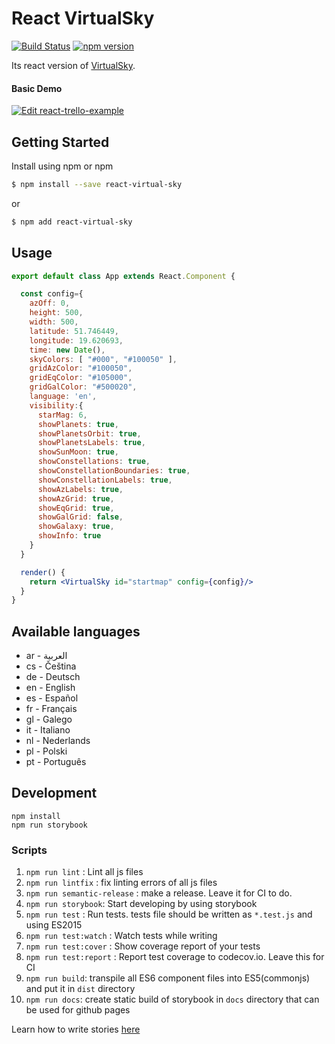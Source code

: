 # React VirtualSky

[![Build Status](https://travis-ci.org/raajon/react-virtual-sky.svg?branch=master)](https://travis-ci.org/raajon/react-virtual-sky)
[![npm version](https://badge.fury.io/js/react-virtual-sky.svg)](https://badge.fury.io/js/react-virtual-sky)


Its react version of [VirtualSky](https://github.com/slowe/VirtualSky).

#### Basic Demo
[![Edit react-trello-example](https://codesandbox.io/static/img/play-codesandbox.svg)](https://codesandbox.io/s/react-virtual-sky-fbteb)

## Getting Started

Install using npm or npm

```bash
$ npm install --save react-virtual-sky
```

or

```bash
$ npm add react-virtual-sky
```

## Usage

```jsx
export default class App extends React.Component {

  const config={
    azOff: 0,
    height: 500,
    width: 500,
    latitude: 51.746449,
    longitude: 19.620693,
    time: new Date(),
    skyColors: [ "#000", "#100050" ],
    gridAzColor: "#100050",
    gridEqColor: "#105000",
    gridGalColor: "#500020",
    language: 'en',
    visibility:{
      starMag: 6,
      showPlanets: true,
      showPlanetsOrbit: true,
      showPlanetsLabels: true,
      showSunMoon: true,
      showConstellations: true,
      showConstellationBoundaries: true,
      showConstellationLabels: true,
      showAzLabels: true,
      showAzGrid: true,
      showEqGrid: true,
      showGalGrid: false,
      showGalaxy: true,
      showInfo: true
    }
  }

  render() {
    return <VirtualSky id="startmap" config={config}/>
  }
}
```

## Available languages
  * ar - العربية
  * cs - Čeština
  * de - Deutsch
  * en - English
  * es - Español
  * fr - Français
  * gl - Galego
  * it - Italiano
  * nl - Nederlands
  * pl - Polski
  * pt - Português

## Development

```
npm install
npm run storybook
```

### Scripts

1.  `npm run lint` : Lint all js files
2.  `npm run lintfix` : fix linting errors of all js files
3.  `npm run semantic-release` : make a release. Leave it for CI to do.
4.  `npm run storybook`: Start developing by using storybook
5.  `npm run test` : Run tests. tests file should be written as `*.test.js` and using ES2015
6.  `npm run test:watch` : Watch tests while writing
7.  `npm run test:cover` : Show coverage report of your tests
8.  `npm run test:report` : Report test coverage to codecov.io. Leave this for CI
9.  `npm run build`: transpile all ES6 component files into ES5(commonjs) and put it in `dist` directory
10. `npm run docs`: create static build of storybook in `docs` directory that can be used for github pages

Learn how to write stories [here](https://storybook.js.org/basics/writing-stories/)
